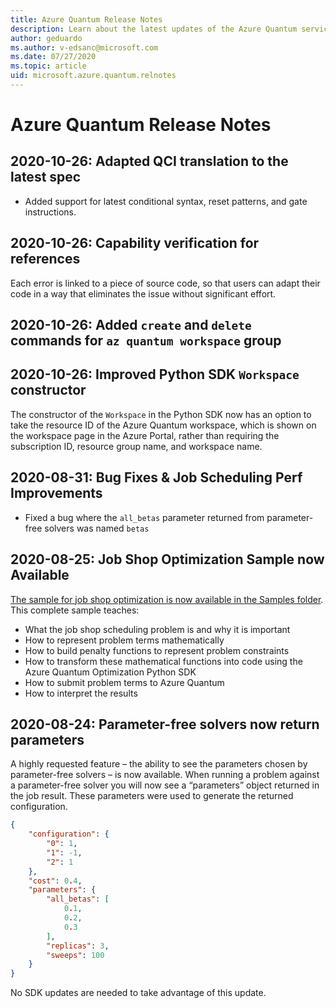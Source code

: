 ```yaml
---
title: Azure Quantum Release Notes
description: Learn about the latest updates of the Azure Quantum service. 
author: geduardo
ms.author: v-edsanc@microsoft.com
ms.date: 07/27/2020
ms.topic: article
uid: microsoft.azure.quantum.relnotes
---
```


# Azure Quantum Release Notes

## 2020-10-26: Adapted QCI translation to the latest spec 
- Added support for latest conditional syntax, reset patterns, and gate instructions.

## 2020-10-26: Capability verification for references
Each error is linked to a piece of source code, so that users can adapt their code in a way that eliminates the issue without significant effort.

## 2020-10-26: Added `create` and `delete` commands for `az quantum workspace` group

## 2020-10-26: Improved Python SDK `Workspace` constructor 
The constructor of the `Workspace` in the Python SDK now has an option to take the resource ID of the Azure Quantum workspace, which is shown on the workspace page in the Azure Portal, rather than requiring the subscription ID, resource group name, and workspace name.

## 2020-08-31: Bug Fixes & Job Scheduling Perf Improvements
- Fixed a bug where the `all_betas` parameter returned from parameter-free solvers was named `betas`

## 2020-08-25: Job Shop Optimization Sample now Available
[The sample for job shop optimization is now available in the Samples folder](https://github.com/MicrosoftDocs/quantum-docs-private/blob/feature/onboarding-azure-quantum/azure-quantum/samples/job-shop-sample/). This complete sample teaches:
- What the job shop scheduling problem is and why it is important
- How to represent problem terms mathematically
- How to build penalty functions to represent problem constraints
- How to transform these mathematical functions into code using the Azure Quantum Optimization Python SDK
- How to submit problem terms to Azure Quantum
- How to interpret the results

## 2020-08-24: Parameter-free solvers now return parameters
A highly requested feature – the ability to see the parameters chosen by parameter-free solvers – is now available. When running a problem against a parameter-free solver you will now see a “parameters” object returned in the job result. These parameters were used to generate the returned configuration.

```json
{
    "configuration": {
        "0": 1,
        "1": -1,
        "2": 1
    },
    "cost": 0.4,
    "parameters": {
        "all_betas": [
            0.1,
            0.2,
            0.3
        ],
        "replicas": 3,
        "sweeps": 100
    }
}
```

No SDK updates are needed to take advantage of this update.
